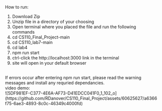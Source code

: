 How to run: </br>
1. Download Zip
2. Unzip file in a directory of your choosing
3. Open terminal where you placed the file and run the following commands
4. cd CS110_Final_Project-main
5. cd CS110_lab7-main
6. cd lab4
7. npm run start
8. ctrl-click the http://localhost:3000 link in the terminal
9. site will open in your default browser 
</br>
If errors occur after entering npm run start, please read the warning messages and install any requried dependancies.
</br>
video demo:
</br>
![5DF981EF-C377-4E6A-AF73-D41EDCC041F0_1_102_o](https://github.com/RDanover/CS110_Final_Project/assets/60625627/a6366f75-6ae3-4893-8c0c-46349c4000fd)
